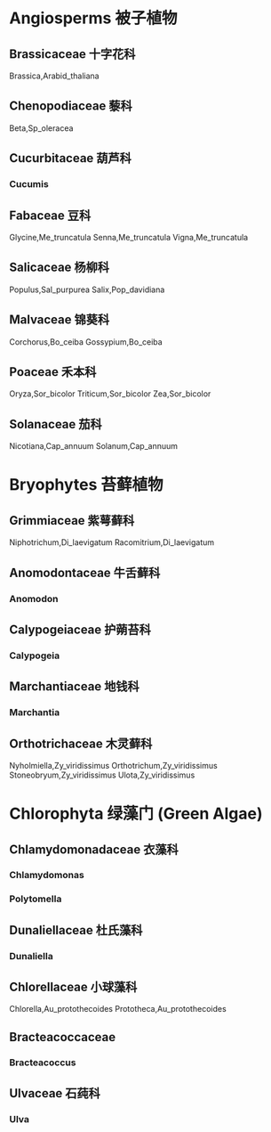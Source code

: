 # Angiosperms 被子植物
## Brassicaceae 十字花科
Brassica,Arabid_thaliana
## Chenopodiaceae 藜科
Beta,Sp_oleracea
## Cucurbitaceae 葫芦科
### Cucumis
## Fabaceae 豆科
Glycine,Me_truncatula
Senna,Me_truncatula
Vigna,Me_truncatula
## Salicaceae 杨柳科
Populus,Sal_purpurea
Salix,Pop_davidiana
## Malvaceae 锦葵科
Corchorus,Bo_ceiba
Gossypium,Bo_ceiba
## Poaceae 禾本科
Oryza,Sor_bicolor
Triticum,Sor_bicolor
Zea,Sor_bicolor
## Solanaceae 茄科
Nicotiana,Cap_annuum
Solanum,Cap_annuum

# Bryophytes 苔藓植物
## Grimmiaceae 紫萼藓科
Niphotrichum,Di_laevigatum
Racomitrium,Di_laevigatum
## Anomodontaceae 牛舌藓科
### Anomodon
## Calypogeiaceae 护蒴苔科
### Calypogeia
## Marchantiaceae 地钱科
### Marchantia
## Orthotrichaceae 木灵藓科
Nyholmiella,Zy_viridissimus
Orthotrichum,Zy_viridissimus
Stoneobryum,Zy_viridissimus
Ulota,Zy_viridissimus

# Chlorophyta 绿藻门 (Green Algae)
## Chlamydomonadaceae 衣藻科
### Chlamydomonas
### Polytomella
## Dunaliellaceae 杜氏藻科
### Dunaliella
## Chlorellaceae 小球藻科
Chlorella,Au_protothecoides
Prototheca,Au_protothecoides
## Bracteacoccaceae
### Bracteacoccus
## Ulvaceae 石莼科
### Ulva

